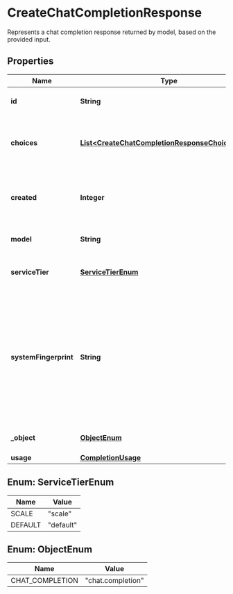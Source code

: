 

# CreateChatCompletionResponse

Represents a chat completion response returned by model, based on the provided input.

## Properties

| Name | Type | Description | Notes |
|------------ | ------------- | ------------- | -------------|
|**id** | **String** | A unique identifier for the chat completion. |  |
|**choices** | [**List&lt;CreateChatCompletionResponseChoicesInner&gt;**](CreateChatCompletionResponseChoicesInner.md) | A list of chat completion choices. Can be more than one if &#x60;n&#x60; is greater than 1. |  |
|**created** | **Integer** | The Unix timestamp (in seconds) of when the chat completion was created. |  |
|**model** | **String** | The model used for the chat completion. |  |
|**serviceTier** | [**ServiceTierEnum**](#ServiceTierEnum) | The service tier used for processing the request. |  [optional] |
|**systemFingerprint** | **String** | This fingerprint represents the backend configuration that the model runs with.  Can be used in conjunction with the &#x60;seed&#x60; request parameter to understand when backend changes have been made that might impact determinism.  |  [optional] |
|**_object** | [**ObjectEnum**](#ObjectEnum) | The object type, which is always &#x60;chat.completion&#x60;. |  |
|**usage** | [**CompletionUsage**](CompletionUsage.md) |  |  [optional] |



## Enum: ServiceTierEnum

| Name | Value |
|---- | -----|
| SCALE | &quot;scale&quot; |
| DEFAULT | &quot;default&quot; |



## Enum: ObjectEnum

| Name | Value |
|---- | -----|
| CHAT_COMPLETION | &quot;chat.completion&quot; |



